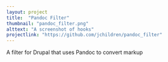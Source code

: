```yaml
---
layout: project
title:  "Pandoc Filter"
thumbnail: "pandoc_filter.png"
alttext: "A screenshot of hooks"
projectlink: "https://github.com/jchildren/pandoc_filter"
---
```


A filter for Drupal that uses Pandoc to convert markup
